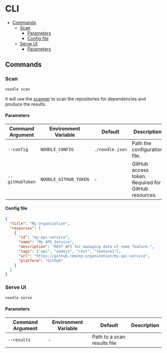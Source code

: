 # CLI

- [Commands](#commands)
  - [Scan](#scan)
    - [Parameters](#parameters)
    - [Config file](#config-file)
  - [Serve UI](#serve-ui)
    - [Parameters](#parameters-1)

## Commands

### Scan

```bash
noodle scan
```

It will use the [scanner](../scanner) to scan the repositories for dependencies and produce the results.

#### Parameters

| Command Argument | Environment Variable | Default | Description |
|-|-|-|-|
| `--config` | `NOODLE_CONFIG` | `./noodle.json` | Path the configuration file. |
| `--gitHubToken` | `NOODLE_GITHUB_TOKEN` | - | GitHub access token. Required for GitHub resources. |

#### Config file

```json
{
  "title": "My Organization",
  "resources": [
    {
      "id": "my-api-service",
      "name": "My API Service",
      "description": "REST API for managing data of some feature.",
      "tags": ["api", "nodejs", "rest", "feature1"],
      "url": "https://github.com/my-organization/my-api-service",
      "platform": "GitHub"
    }
  ]
}
```

### Serve UI

```bash
noodle serve
```

#### Parameters

| Command Argument | Environment Variable | Default | Description |
|-|-|-|-|
| `--results` | - | Path to a scan results file |
